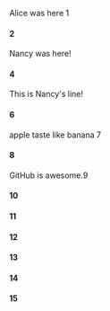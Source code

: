 Alice was here 1
#### 2
Nancy was here!
#### 4
This is Nancy's line!
#### 6
apple taste like banana 7
#### 8
GitHub is awesome.9
#### 10
#### 11
#### 12
#### 13
#### 14
#### 15
